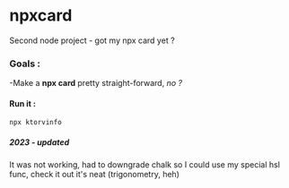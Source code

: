 # npxcard
Second node project - got my npx card yet ? 

### Goals : 
-Make a **npx card** pretty straight-forward, *no ?*


#### Run it : 
```
npx ktorvinfo
```
##### 2023 - updated 
It was not working, had to downgrade chalk so I could use my special hsl func, check it out it's neat (trigonometry, heh)
